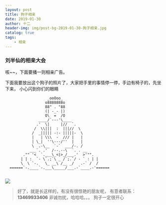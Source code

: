 ```yaml
---
layout: post
title: 狗子相亲
date: 2019-01-30
author: 十二
header-img: img/post-bg-2019-01-30-狗子相亲.jpg
catalog: true
tags:
    - 相亲
---
```


### 刘半仙的相亲大会

咳~~，下面要播一则相亲广告。

下面我要放出这个狗子的照片了，大家把手里的事情停一停，手边有椅子的，先坐下来，
小心闪到你们的眼睛
```
                   _ooOoo_  
                  o8888888o  
                  88" . "88  
                  (| -_- |)  
                  O\  =  /O  
               ____/`---'\____  
              .'  \|     |//  `.  
             /  \\|||  :  |||//  \  
            /  _||||| -:- |||||-  \  
            |   | \\\  -  /// |   |  
            | \_|  ''\---/''  |   |  
            \  .-\__  `-`  ___/-. /  
           ___`. .'  /--.--\  `. . __   
        ."" '<  `.___\_<|>_/___.'  >'"".  
       | | :  `- \`.;`\ _ /`;.`/ - ` : | |  
       \  \ `-.   \_ __\ /__ _/   .-` /  /  
  ======`-.____`-.___\_____/___.-`____.-'======  


```

![](http://129.211.19.116/blog/2019-01-30-狗子相亲-1.jpg)

> 好了，就是长这样的，有没有很惊艳的朋友呢，
> 有意者联系：**13469933406**
> 非诚勿扰，哈哈哈。。。
> 狗子一定很开心
